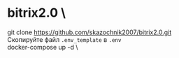 # bitrix2.0 \
git clone https://github.com/skazochnik2007/bitrix2.0.git \
Скопируйте файл `.env_template` в `.env`\
docker-compose up -d \
